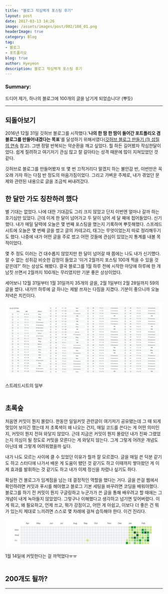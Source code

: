 ```yaml
---
title: "블로그 작심백개 포스팅 후기"
layout: post
date: 2017-03-13 14:26
image: /assets/images/post/002/108_01.png
headerImage: true
category: Blog
tag:
- 블로그
- 포트폴리오
blog: true
author: Hyeyeon
description: 블로그 작심백개 포스팅 후기
---
```


### Summary:

드디어 제가, 하나의 블로그에 100개의 글을 남기게 되었습니다! (뿌듯)

---


## 되돌아보기

2016년 12월 31일 깃허브 블로그를 시작했다.'**나의 한 땀 한 땀이 들어간 포트폴리오 겸 블로그를 만들어내겠다는 목표**'를 달성하기 위해서였다([깃허브 블로그 만들기 (1) 삽질의 연속](https://imyeonn.github.io/blog/1/) 참고). 그땐 정말 반복되는 악순환을 깨고 싶었다. 뭘 하든 길어봤자 작심한달이었다. 쉽게 질려하고 여기저기 관심 많고 잘 갈아타는 성격 때문에 많이 지쳐있었던 것 같다.

깃허브로 블로그를 만들어봤자 또 몇 번 끄적거리다 말겠지 하는 불안감 반, 이번만은 꼭 오래 가자 하는 다짐 반 정도의 마음가짐이었다. 그리고 가벼운 주제로, 내가 겪었던 문제와 관련된 내용으로 글을 조금씩 써내려갔다.

## 한 달만 가도 칭찬하려 했다

별 기대는 없었다. 나에 대한 기대감도 그리 크지 않았고 단지 이번엔 얼마나 갈까 하는 호기심만 있었다. 근데 이게 한 달이 넘어가고 두 달이 넘어 세 달 째에 접어들었다. 신기했다. 내가 매일 달력에 오늘은 몇 번째 포스팅을 했는지 기록하며 뿌듯해했다. 스프레드시트에 오늘은 몇 번째 글을 썼고 글의 카테고리, 태그는 무엇이었는지 따로 정리해두기도 했다. 나중에 내가 어떤 글을 주로 썼고 어떤 것들에 관심이 있었는지 통계를 내볼 목적이었다.

몇 주 정도 이러는 건 대수롭지 않았지만 한 달이 넘어갈 때 쯤에는 나도 내가 신기헀다. 알 수 없는 성취감 비슷한 감정이 들었고 '이거 2월까지 포스팅 100개 찍을 수 있을 것 같은데?' 하는 상상도 해봤다. 결국 블로그를 1월 하루 전에 시작한 마당에 하루에 한 개 남짓 쓰면서 2월까지 100개는 무리였지만 기분 좋은 상상이었다.

세어보니 12월 31일부터 1월 31일까지 35개의 글을, 2월 1일부터 2월 28일까지 59의 글을 썼다. 내가!!! 하루에 글 하나는 제발 쓰자는 다짐을 지켰다. 기분이 좋으니까 오늘 저녁은 치킨이다.

![pic1](/assets/images/post/002/108_01.png)
<figcaption class="caption">스트레드시트의 일부</figcaption>

<br>

## 초록숲

처음엔 커밋이 뭔지 몰랐다. 한동안 일일커밋 관련글이 여기저기 공유됐는데 그 때 되게 멋있어 보이긴 했는데 저 초록색이 왜 나오는 건지, 매일 코드를 쓴다는 게 어떤 의미인지, 커밋이 뭔지 전혀 와닿지 않았다. 근데 지금은 커밋이 뭔지 몰랐던 내가 진짜 그랬었는지 의심이 될 정도로 커밋을 모른다는 게 와닿지 않는다. 그게 그렇게 어려운 개념도 아닌데 왜 그렇게 어려워했을까 싶다.

내가 나도 모르는 사이에 클 수 있었던 이유가 뭘까 잘 모르겠다. 글을 매일 쓴 덕분 같기도 하고 스터디에 나가서 배운 게 도움이 됐던 것 같기도 하고 이때까지 쌓아왔던 게 이제 효과를 발휘하는 것 같기도 하고 내가 이제 정신을 차렸나 싶기도 하다.

확실한 건 블로그가 임계점을 넘는 데 결정적인 역할을 했다는 거다. 글을 쓴걸 웹에서 확인하려면 커밋과 푸시를 해야했고 블로그 기본 세팅을 바꾸려면 코딩을 배워야했다. 블로그를 하기 전 커밋이 뭔지 구글링하고 누군가가 쓴 글을 통해 배우려고 할 때에는 그 개념이 내게 녹아들지 않았었다. 그렇구나 이해했다고 생각하고 넘기면 잊어버렸다. 이게 뭐고, 왜 필요하고, 언제 쓰고, 뭐가 강점이고, 어떤 게 아쉽고, 이보다 더 좋은 건 뭐가 있는지 제대로 느끼려면 스스로 몇 차례에 걸쳐 습득해야 한다. 이건 진리다.

![pic2](/assets/images/post/002/108_02.png)
<figcaption class="caption">1월 14일에 커밋한다는 걸 까먹었다ㅠㅠ</figcaption>

<br>

## 200개도 될까?



---
